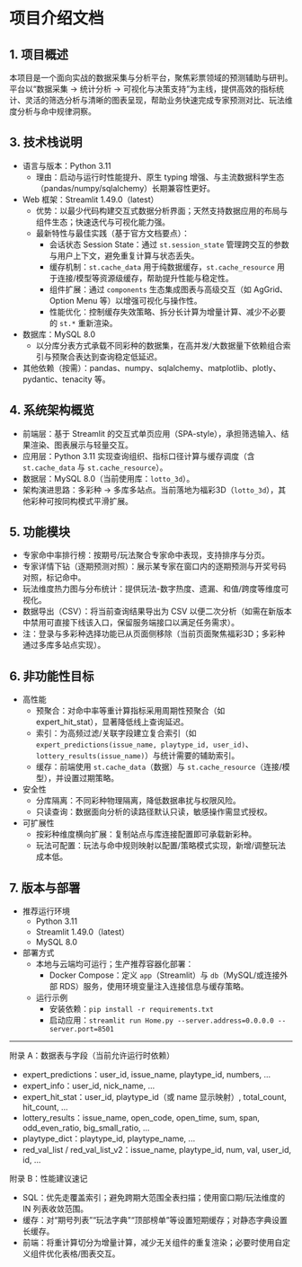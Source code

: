 # 项目介绍文档

## 1. 项目概述
本项目是一个面向实战的数据采集与分析平台，聚焦彩票领域的预测辅助与研判。平台以“数据采集 → 统计分析 → 可视化与决策支持”为主线，提供高效的指标统计、灵活的筛选分析与清晰的图表呈现，帮助业务快速完成专家预测对比、玩法维度分析与命中规律洞察。

## 3. 技术栈说明
- 语言与版本：Python 3.11  
  - 理由：启动与运行时性能提升、原生 typing 增强、与主流数据科学生态（pandas/numpy/sqlalchemy）长期兼容性更好。
- Web 框架：Streamlit 1.49.0（latest）  
  - 优势：以最少代码构建交互式数据分析界面；天然支持数据应用的布局与组件生态；快速迭代与可视化能力强。
  - 最新特性与最佳实践（基于官方文档要点）：
    - 会话状态 Session State：通过 `st.session_state` 管理跨交互的参数与用户上下文，避免重复计算与状态丢失。
    - 缓存机制：`st.cache_data` 用于纯数据缓存，`st.cache_resource` 用于连接/模型等资源级缓存，帮助提升性能与稳定性。
    - 组件扩展：通过 `components` 生态集成图表与高级交互（如 AgGrid、Option Menu 等）以增强可视化与操作性。
    - 性能优化：控制缓存失效策略、拆分长计算为增量计算、减少不必要的 `st.*` 重新渲染。
- 数据库：MySQL 8.0  
  - 以分库分表方式承载不同彩种的数据集，在高并发/大数据量下依赖组合索引与预聚合表达到查询稳定低延迟。
- 其他依赖（按需）：pandas、numpy、sqlalchemy、matplotlib、plotly、pydantic、tenacity 等。

## 4. 系统架构概览
- 前端层：基于 Streamlit 的交互式单页应用（SPA-style），承担筛选输入、结果渲染、图表展示与轻量交互。
- 应用层：Python 3.11 实现查询组织、指标口径计算与缓存调度（含 `st.cache_data` 与 `st.cache_resource`）。
- 数据层：MySQL 8.0（当前使用库：`lotto_3d`）。  
- 架构演进思路：多彩种 → 多库多站点。当前落地为福彩3D（`lotto_3d`），其他彩种可按同构模式平滑扩展。

## 5. 功能模块
- 专家命中率排行榜：按期号/玩法聚合专家命中表现，支持排序与分页。
- 专家详情下钻（逐期预测对照）：展示某专家在窗口内的逐期预测与开奖号码对照，标记命中。
- 玩法维度热力图与分布统计：提供玩法-数字热度、遗漏、和值/跨度等维度可视化。
- 数据导出（CSV）：将当前查询结果导出为 CSV 以便二次分析（如需在新版本中禁用可直接下线该入口，保留服务端接口以满足任务需求）。
- 注：登录与多彩种选择功能已从页面侧移除（当前页面聚焦福彩3D；多彩种通过多库多站点实现）。

## 6. 非功能性目标
- 高性能
  - 预聚合：对命中率等重计算指标采用周期性预聚合（如 expert_hit_stat），显著降低线上查询延迟。
  - 索引：为高频过滤/关联字段建立复合索引（如 `expert_predictions(issue_name, playtype_id, user_id)`、`lottery_results(issue_name)`）与统计需要的辅助索引。
  - 缓存：前端使用 `st.cache_data`（数据）与 `st.cache_resource`（连接/模型），并设置过期策略。
- 安全性
  - 分库隔离：不同彩种物理隔离，降低数据串扰与权限风险。
  - 只读查询：数据面向分析的读路径默认只读，敏感操作需显式授权。
- 可扩展性
  - 按彩种维度横向扩展：复制站点与库连接配置即可承载新彩种。
  - 玩法可配置：玩法与命中规则映射以配置/策略模式实现，新增/调整玩法成本低。

## 7. 版本与部署
- 推荐运行环境
  - Python 3.11
  - Streamlit 1.49.0（latest）
  - MySQL 8.0
- 部署方式
  - 本地与云端均可运行；生产推荐容器化部署：
    - Docker Compose：定义 `app`（Streamlit）与 `db`（MySQL/或连接外部 RDS）服务，使用环境变量注入连接信息与缓存策略。
  - 运行示例
    - 安装依赖：`pip install -r requirements.txt`
    - 启动应用：`streamlit run Home.py --server.address=0.0.0.0 --server.port=8501`

---

附录 A：数据表与字段（当前允许运行时依赖）
- expert_predictions：user_id, issue_name, playtype_id, numbers, ...
- expert_info：user_id, nick_name, ...
- expert_hit_stat：user_id, playtype_id（或 name 显示映射）, total_count, hit_count, ...
- lottery_results：issue_name, open_code, open_time, sum, span, odd_even_ratio, big_small_ratio, ...
- playtype_dict：playtype_id, playtype_name, ...
- red_val_list / red_val_list_v2：issue_name, playtype_id, num, val, user_id, id, ...

附录 B：性能建议速记
- SQL：优先走覆盖索引；避免跨期大范围全表扫描；使用窗口期/玩法维度的 IN 列表收敛范围。
- 缓存：对“期号列表”“玩法字典”“顶部榜单”等设置短期缓存；对静态字典设置长缓存。
- 前端：将重计算切分为增量计算，减少无关组件的重复渲染；必要时使用自定义组件优化表格/图表交互。